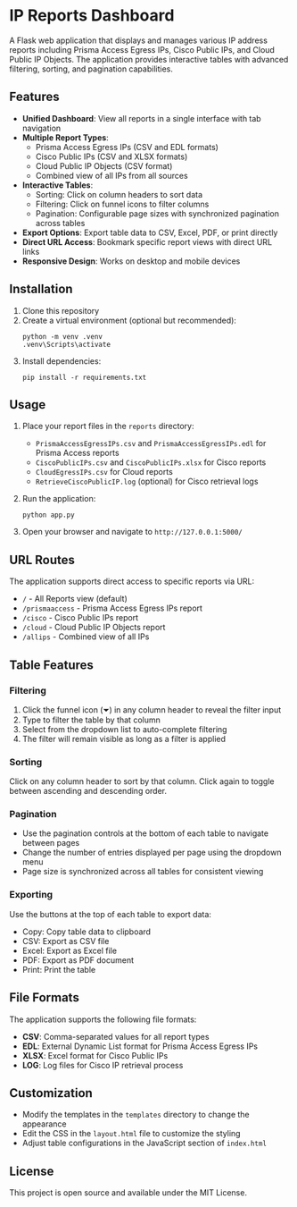 # IP Reports Dashboard

A Flask web application that displays and manages various IP address reports including Prisma Access Egress IPs, Cisco Public IPs, and Cloud Public IP Objects. The application provides interactive tables with advanced filtering, sorting, and pagination capabilities.

## Features

- **Unified Dashboard**: View all reports in a single interface with tab navigation
- **Multiple Report Types**:
  - Prisma Access Egress IPs (CSV and EDL formats)
  - Cisco Public IPs (CSV and XLSX formats)
  - Cloud Public IP Objects (CSV format)
  - Combined view of all IPs from all sources
- **Interactive Tables**:
  - Sorting: Click on column headers to sort data
  - Filtering: Click on funnel icons to filter columns
  - Pagination: Configurable page sizes with synchronized pagination across tables
- **Export Options**: Export table data to CSV, Excel, PDF, or print directly
- **Direct URL Access**: Bookmark specific report views with direct URL links
- **Responsive Design**: Works on desktop and mobile devices

## Installation

1. Clone this repository
2. Create a virtual environment (optional but recommended):
   ```
   python -m venv .venv
   .venv\Scripts\activate
   ```
3. Install dependencies:
   ```
   pip install -r requirements.txt
   ```

## Usage

1. Place your report files in the `reports` directory:
   - `PrismaAccessEgressIPs.csv` and `PrismaAccessEgressIPs.edl` for Prisma Access reports
   - `CiscoPublicIPs.csv` and `CiscoPublicIPs.xlsx` for Cisco reports
   - `CloudEgressIPs.csv` for Cloud reports
   - `RetrieveCiscoPublicIP.log` (optional) for Cisco retrieval logs

2. Run the application:
   ```
   python app.py
   ```

3. Open your browser and navigate to `http://127.0.0.1:5000/`

## URL Routes

The application supports direct access to specific reports via URL:

- `/` - All Reports view (default)
- `/prismaaccess` - Prisma Access Egress IPs report
- `/cisco` - Cisco Public IPs report
- `/cloud` - Cloud Public IP Objects report
- `/allips` - Combined view of all IPs

## Table Features

### Filtering

1. Click the funnel icon (⏷) in any column header to reveal the filter input
2. Type to filter the table by that column
3. Select from the dropdown list to auto-complete filtering
4. The filter will remain visible as long as a filter is applied

### Sorting

Click on any column header to sort by that column. Click again to toggle between ascending and descending order.

### Pagination

- Use the pagination controls at the bottom of each table to navigate between pages
- Change the number of entries displayed per page using the dropdown menu
- Page size is synchronized across all tables for consistent viewing

### Exporting

Use the buttons at the top of each table to export data:
- Copy: Copy table data to clipboard
- CSV: Export as CSV file
- Excel: Export as Excel file
- PDF: Export as PDF document
- Print: Print the table

## File Formats

The application supports the following file formats:

- **CSV**: Comma-separated values for all report types
- **EDL**: External Dynamic List format for Prisma Access Egress IPs
- **XLSX**: Excel format for Cisco Public IPs
- **LOG**: Log files for Cisco IP retrieval process

## Customization

- Modify the templates in the `templates` directory to change the appearance
- Edit the CSS in the `layout.html` file to customize the styling
- Adjust table configurations in the JavaScript section of `index.html`

## License

This project is open source and available under the MIT License.

